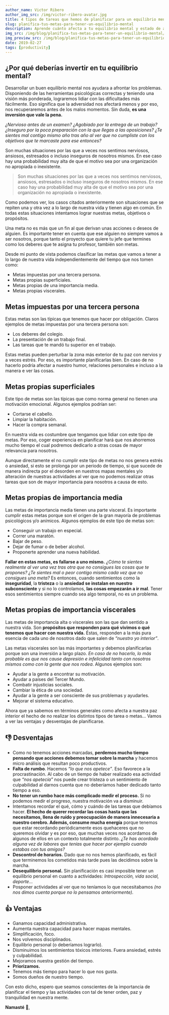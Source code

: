 ```yaml
---
author_name: Victor Ribero
author_img_src: /img/victor-ribero-avatar.jpg
title: 4 tipos de tareas que hemos de planificar para un equilibrio mental
slug: planifica-tus-metas-para-tener-un-equilibrio-mental
description: Aprende cuánto afecta a tu equilibrio mental y estado de ánimo una mala preparación de las distintas tareas de nuestra vida.
img_src: /img/blog/planifica-tus-metas-para-tener-un-equilibrio-mental/planifica-tus-metas-para-tener-un-equilibrio-mental.jpg
img_preview_src: /img/blog/planifica-tus-metas-para-tener-un-equilibrio-mental/planifica-tus-metas-para-tener-un-equilibrio-mental-preview.jpg
date: 2019-02-27
tags: [productivity]
---
```


## ¿Por qué deberías invertir en tu equilibrio mental?

Desarrollar un buen equilibrio mental nos ayudara a afrontar los problemas. Disponiendo de las herramientas psicológicas correctas y teniendo una visión más ponderada, lograremos lidiar con las dificultades más fácilmente. Eso significa que la adversidad nos afectará menos y por eso, nos recuperaremos antes de los malos momentos. Sin duda, **es una inversión que vale la pena.**

*¿Nervioso antes de un examen? ¿Agobiado por la entrega de un trabajo? ¿Inseguro por la poca preparación con la que llegas a las oposiciones? ¿Te sientes mal contigo mismo año tras año al ver que no cumpliste con los objetivos que te marcaste para ese entonces?*

Son muchas situaciones por las que a veces nos sentimos nerviosos, ansiosos, estresados o incluso inseguros de nosotros mismos. En ese caso hay una probabilidad muy alta de que el motivo sea por una organización no apropiada o inexistente.

> Son muchas situaciones por las que a veces nos sentimos nerviosos, ansiosos, estresados o incluso inseguros de nosotros mismos. En ese caso hay una probabilidad muy alta de que el motivo sea por una organización no apropiada o inexistente.

Como podemos ver, los casos citados anteriormente son situaciones que se repiten una y otra vez a lo largo de nuestra vida y tienen algo en común. En todas estas situaciones intentamos lograr nuestras metas, objetivos o propósitos.

Una meta no es más que un fin al que derivan unas acciones o deseos de alguien. Es importante tener en cuenta que ese alguien no siempre vamos a ser nosotros, porque tanto el proyecto que quiere tu jefe que termines como los deberes que te asigna tu profesor, también son metas.

Desde mi punto de vista podemos clasificar las metas que vamos a tener a lo largo de nuestra vida independientemente del tiempo que nos tomen como:

* Metas impuestas por una tercera persona.
* Metas propias superficiales.
* Metas propias de una importancia media.
* Metas propias viscerales.

## Metas impuestas por una tercera persona

Estas metas son las típicas que tenemos que hacer por obligación. Claros ejemplos de metas impuestas por una tercera persona son:

* Los deberes del colegio.
* La presentación de un trabajo final.
* Las tareas que te mandó tu superior en el trabajo.

Estas metas pueden perturbar la zona más exterior de tu paz con nervios y a veces estrés. Por eso, es importante planificarlas bien. En caso de no hacerlo podría afectar a nuestro humor, relaciones personales e incluso a la manera e ver las cosas.

## Metas propias superficiales

Este tipo de metas son las típicas que como norma general no tienen una motivación emocional. Algunos ejemplos podrían ser:

* Cortarse el cabello.
* Limpiar la habitación.
* Hacer la compra semanal.

En nuestra vida es costumbre que tengamos que lidiar con este tipo de metas. Por eso, coger experiencia en planificar hará que nos ahorremos mucho tiempo el cual podremos dedicarlo a otras cosas de mayor relevancia para nosotros.

Aunque directamente el no cumplir este tipo de metas no nos genera estrés o ansiedad, si esto se prolonga por un periodo de tiempo, si que sucede de manera indirecta por el desorden en nuestros mapas mentales y/o alteración de nuestras actividades al ver que no podemos realizar otras tareas que son de mayor importancia para nosotros a causa de esto.

## Metas propias de importancia media

Las metas de importancia media tienen una parte visceral. Es importante cumplir estas metas porque son el origen de la gran mayoría de problemas psicológicos y/o anímicos. Algunos ejemplos de este tipo de metas son:

* Conseguir un trabajo en especial.
* Correr una maratón.
* Bajar de peso.
* Dejar de fumar o de beber alcohol.
* Proponerte aprender una nueva habilidad.

**Fallar en estas metas, es fallarse a uno mismo.** *¿Cómo te sientes realmente al ver una vez tras otra que no consigues las cosas que te propones? ¿Te sientes mal o peor contigo mismo cada vez que no consigues una meta?* Es entonces, cuando sentimientos como la **inseguridad**, la **tristeza** o la **ansiedad se instalan en nuestro subconsciente** y si no lo controlamos, **las cosas empezarán a ir mal**. Tener esos sentimientos siempre cuando sea algo temporal, no es un problema.

## Metas propias de importancia viscerales

Las metas de importancia alta o viscerales son las que dan sentido a nuestra vida. Son **propósitos que responden para qué vivimos o qué tenemos que hacer con nuestra vida.** Éstas, responden a la más pura esencia de cada uno de nosotros dado que salen de *“nuestro yo interior”*.

Las metas viscerales son las más importantes y debemos planificarlas porque son una inversión a largo plazo. *En caso de no hacerlo, lo más probable es que nos cause depresión e infelicidad tanto con nosotros mismos como con la gente que nos rodea*. Algunos ejemplos son:

* Ayudar a la gente a encontrar su motivación.
* Ayudar a países del Tercer Mundo.
* Combatir injusticias sociales.
* Cambiar la ética de una sociedad.
* Ayudar a la gente a ser consciente de sus problemas y ayudarles.
* Mejorar el sistema educativo.

Ahora que ya sabemos en términos generales como afecta a nuestra paz interior el hecho de no realizar los distintos tipos de tarea o metas… Vamos a ver las ventajas y desventajas de planificarse.

## 👎 Desventajas

* Como no tenemos acciones marcadas, **perdemos mucho tiempo pensando que acciones debemos tomar sobre la marcha** y hacemos micro análisis que resultan poco productivos.
* **Falta de rumbo**. Hacemos *“lo que nos apetece”*. Eso favorece a la procrastinación. Al cabo de un tiempo de haber realizado esa actividad que *“nos apetecía”* nos puede crear tristeza o un sentimiento de culpabilidad al darnos cuenta que no deberíamos haber dedicado tanto tiempo a eso.
* **No tener un rumbo hace más complicado medir el proceso.** Si no podemos medir el progreso, nuestra motivación va a disminuir.
* Intentamos recordar el qué, cómo y cuándo de las tareas que debíamos hacer. **El hecho de querer recordar las cosas hasta que las necesitamos, llena de ruído y preocupación de manera innecesaria a nuestro cerebro. Además, consume mucha energía** porque tenemos que estar recordando periódicamente esos quehaceres que no queremos olvidar y es por eso, que muchas veces nos acordamos de algunos de ellos en un contexto totalmente distinto. *¿Te has acordado alguna vez de labores que tenías que hacer por ejemplo cuando estabas con tus amigos?*
* **Descontrol de horarios.** Dado que no nos hemos planificado, es fácil que terminemos los cometidos más tarde pues las decidimos sobre la marcha.
* **Desequilibrio personal.** Sin planificación es casi imposible tener un equilibrio personal en cuanto a actividades: *Introspección, vida social, deporte…*
* Posponer actividades al ver que no teníamos lo que necesitabamos *(no nos dimos cuenta porque no lo pensamos anteriormente).*

## 👍 Ventajas

* Ganamos capacidad administrativa.
* Aumenta nuestra capacidad para hacer mapas mentales.
* Simplificación, foco.
* Nos volvemos disciplinados.
* Equilibrio personal (o deberíamos lograrlo).
* Disminuimos los sentimientos tóxicos interiores. Fuera ansiedad, estrés y culpabilidad.
* Mejoramos nuestra gestión del tiempo.
* **Priorizamos.**
* Tenemos más tiempo para hacer lo que nos gusta.
* Somos dueños de nuestro tiempo.

Con esto dicho, espero que seamos conscientes de la importancia de planificar el tiempo y las actividades con tal de tener orden, paz y tranquilidad en nuestra mente.

**Namasté** 🙏,